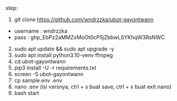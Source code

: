step:
1. git clone https://github.com/wndrzzka/ubot-gayontwann
- username : wndrzzka 
- pass : 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

2. sudo apt update && sudo apt upgrade -y
3. sudo apt install python3.10-venv ffmpeg
4. cd ubot-gayontwann
5. pip3 install -U -r requirements.txt
6. screen -S ubot-gayontwann
7. cp sample.env .env
8. nano .env (isi varsnya, ctrl + s buat save, ctrl + x buat exit nano)
9. bash start
